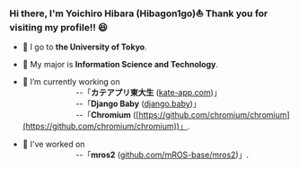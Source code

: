 ### Hi there, I'm Yoichiro Hibara (Hibagon1go)⛵️ Thank you for visiting my profile!! 😆

- 🏫 I go to __the University of Tokyo__.
- 🌱 My major is __Information Science and Technology__. 
- 🔭 I’m currently working on   
&nbsp;&nbsp;&nbsp;&nbsp;&nbsp;&nbsp;&nbsp;&nbsp;&nbsp;&nbsp;&nbsp;&nbsp;&nbsp;&nbsp;&nbsp;&nbsp;&nbsp;&nbsp;&nbsp;&nbsp;&nbsp;&nbsp;&nbsp;
--「__カテアプリ東大生__ ([kate-app.com](https://kate-app.com))」  
&nbsp;&nbsp;&nbsp;&nbsp;&nbsp;&nbsp;&nbsp;&nbsp;&nbsp;&nbsp;&nbsp;&nbsp;&nbsp;&nbsp;&nbsp;&nbsp;&nbsp;&nbsp;&nbsp;&nbsp;&nbsp;&nbsp;&nbsp;
--「__Django Baby__ ([django.baby](https://django.baby))」  
&nbsp;&nbsp;&nbsp;&nbsp;&nbsp;&nbsp;&nbsp;&nbsp;&nbsp;&nbsp;&nbsp;&nbsp;&nbsp;&nbsp;&nbsp;&nbsp;&nbsp;&nbsp;&nbsp;&nbsp;&nbsp;&nbsp;&nbsp;
--「__Chromium__ ([https://github.com/chromium/chromium](https://github.com/chromium/chromium))」.

- 🍰 I've worked on  
&nbsp;&nbsp;&nbsp;&nbsp;&nbsp;&nbsp;&nbsp;&nbsp;&nbsp;&nbsp;&nbsp;&nbsp;&nbsp;&nbsp;&nbsp;&nbsp;&nbsp;&nbsp;&nbsp;&nbsp;&nbsp;&nbsp;&nbsp;
--「__mros2__ ([github.com/mROS-base/mros2](https://github.com/mROS-base/mros2))」.

